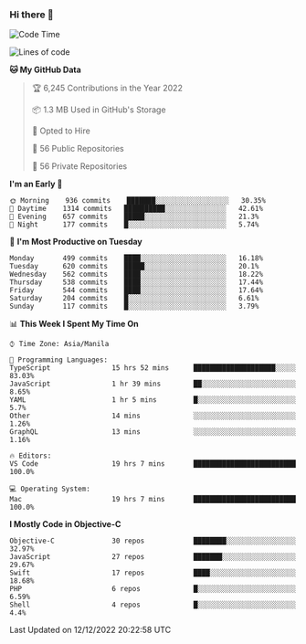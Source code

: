 ### Hi there 👋

<!--START_SECTION:waka-->
![Code Time](http://img.shields.io/badge/Code%20Time-3%2C471%20hrs%2051%20mins-blue)

![Lines of code](https://img.shields.io/badge/From%20Hello%20World%20I%27ve%20Written-2%20Million%20lines%20of%20code-blue)

**🐱 My GitHub Data** 

> 🏆 6,245 Contributions in the Year 2022
 > 
> 📦 1.3 MB Used in GitHub's Storage 
 > 
> 💼 Opted to Hire
 > 
> 📜 56 Public Repositories 
 > 
> 🔑 56 Private Repositories  
 > 
**I'm an Early 🐤** 

```text
🌞 Morning    936 commits    ███████░░░░░░░░░░░░░░░░░░   30.35% 
🌆 Daytime    1314 commits   ██████████░░░░░░░░░░░░░░░   42.61% 
🌃 Evening    657 commits    █████░░░░░░░░░░░░░░░░░░░░   21.3% 
🌙 Night      177 commits    █░░░░░░░░░░░░░░░░░░░░░░░░   5.74%

```
📅 **I'm Most Productive on Tuesday** 

```text
Monday       499 commits    ████░░░░░░░░░░░░░░░░░░░░░   16.18% 
Tuesday      620 commits    █████░░░░░░░░░░░░░░░░░░░░   20.1% 
Wednesday    562 commits    ████░░░░░░░░░░░░░░░░░░░░░   18.22% 
Thursday     538 commits    ████░░░░░░░░░░░░░░░░░░░░░   17.44% 
Friday       544 commits    ████░░░░░░░░░░░░░░░░░░░░░   17.64% 
Saturday     204 commits    █░░░░░░░░░░░░░░░░░░░░░░░░   6.61% 
Sunday       117 commits    █░░░░░░░░░░░░░░░░░░░░░░░░   3.79%

```


📊 **This Week I Spent My Time On** 

```text
⌚︎ Time Zone: Asia/Manila

💬 Programming Languages: 
TypeScript               15 hrs 52 mins      ████████████████████░░░░░   83.03% 
JavaScript               1 hr 39 mins        ██░░░░░░░░░░░░░░░░░░░░░░░   8.65% 
YAML                     1 hr 5 mins         █░░░░░░░░░░░░░░░░░░░░░░░░   5.7% 
Other                    14 mins             ░░░░░░░░░░░░░░░░░░░░░░░░░   1.26% 
GraphQL                  13 mins             ░░░░░░░░░░░░░░░░░░░░░░░░░   1.16%

🔥 Editors: 
VS Code                  19 hrs 7 mins       █████████████████████████   100.0%

💻 Operating System: 
Mac                      19 hrs 7 mins       █████████████████████████   100.0%

```

**I Mostly Code in Objective-C** 

```text
Objective-C              30 repos            ████████░░░░░░░░░░░░░░░░░   32.97% 
JavaScript               27 repos            ███████░░░░░░░░░░░░░░░░░░   29.67% 
Swift                    17 repos            ████░░░░░░░░░░░░░░░░░░░░░   18.68% 
PHP                      6 repos             █░░░░░░░░░░░░░░░░░░░░░░░░   6.59% 
Shell                    4 repos             █░░░░░░░░░░░░░░░░░░░░░░░░   4.4%

```



 Last Updated on 12/12/2022 20:22:58 UTC
<!--END_SECTION:waka-->


<!--
**rad182/rad182** is a ✨ _special_ ✨ repository because its `README.md` (this file) appears on your GitHub profile.

Here are some ideas to get you started:

- 🔭 I’m currently working on ...
- 🌱 I’m currently learning ...
- 👯 I’m looking to collaborate on ...
- 🤔 I’m looking for help with ...
- 💬 Ask me about ...
- 📫 How to reach me: ...
- 😄 Pronouns: ...
- ⚡ Fun fact: ...
-->
